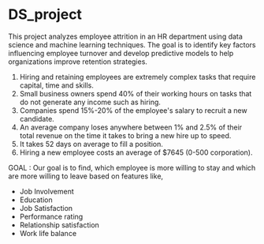 # DS_project
This project analyzes employee attrition in an HR department using data science and machine learning techniques. The goal is to identify key factors influencing employee turnover and develop predictive models to help organizations improve retention strategies.

1. Hiring and retaining employees are extremely complex tasks that require capital, time and skills.
2. Small business owners spend 40% of their working hours on tasks that do not generate any income such as hiring.
3. Companies spend 15%-20% of the employee's salary to recruit a new candidate.
4. An average company loses anywhere between 1% and 2.5% of their total revenue on the time it takes to bring a new hire up to speed.
5. It takes 52 days on average to fill a position.
6. Hiring a new employee costs an average of $7645 (0-500 corporation).

GOAL :
Our goal is to find,
which employee is more willing to stay and
which are more willing to leave based on features like,
* Job Involvement
* Education
* Job Satisfaction
* Performance rating
* Relationship satisfaction
* Work life balance
